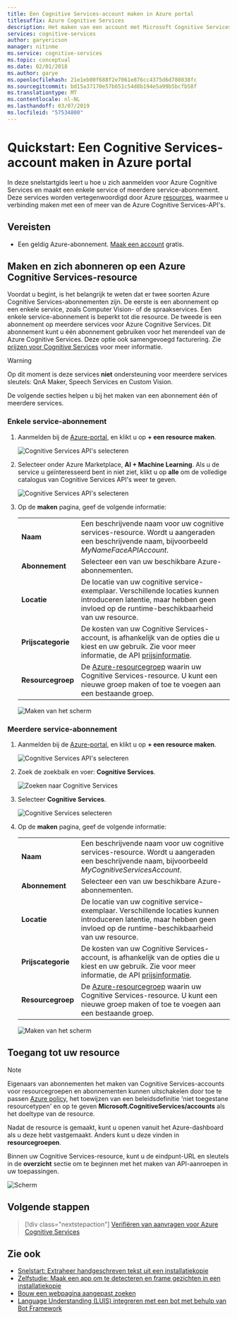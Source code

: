 ```yaml
---
title: Een Cognitive Services-account maken in Azure portal
titlesuffix: Azure Cognitive Services
description: Het maken van een account met Microsoft Cognitive Services API's in Azure portal.
services: cognitive-services
author: garyericson
manager: nitinme
ms.service: cognitive-services
ms.topic: conceptual
ms.date: 02/01/2018
ms.author: garye
ms.openlocfilehash: 21e1eb00f688f2e7061e876cc4375d6d780838fc
ms.sourcegitcommit: bd15a37170e57b651c54d8b194e5a99b5bcfb58f
ms.translationtype: MT
ms.contentlocale: nl-NL
ms.lasthandoff: 03/07/2019
ms.locfileid: "57534800"
---
```

# <a name="quickstart-create-a-cognitive-services-account-in-the-azure-portal"></a>Quickstart: Een Cognitive Services-account maken in Azure portal

In deze snelstartgids leert u hoe u zich aanmelden voor Azure Cognitive Services en maakt een enkele service of meerdere service-abonnement. Deze services worden vertegenwoordigd door Azure [resources](https://docs.microsoft.com/azure/azure-resource-manager/resource-group-portal), waarmee u verbinding maken met een of meer van de Azure Cognitive Services-API's.

## <a name="prerequisites"></a>Vereisten

* Een geldig Azure-abonnement. [Maak een account](https://azure.microsoft.com/free/) gratis.

## <a name="create-and-subscribe-to-an-azure-cognitive-services-resource"></a>Maken en zich abonneren op een Azure Cognitive Services-resource

Voordat u begint, is het belangrijk te weten dat er twee soorten Azure Cognitive Services-abonnementen zijn. De eerste is een abonnement op een enkele service, zoals Computer Vision- of de spraakservices. Een enkele service-abonnement is beperkt tot die resource. De tweede is een abonnement op meerdere services voor Azure Cognitive Services. Dit abonnement kunt u één abonnement gebruiken voor het merendeel van de Azure Cognitive Services. Deze optie ook samengevoegd facturering. Zie [prijzen voor Cognitive Services](https://azure.microsoft.com/pricing/details/cognitive-services/) voor meer informatie.

>[!WARNING]
> Op dit moment is deze services **niet** ondersteuning voor meerdere services sleutels: QnA Maker, Speech Services en Custom Vision.

De volgende secties helpen u bij het maken van een abonnement één of meerdere services.

### <a name="single-service-subscription"></a>Enkele service-abonnement

1. Aanmelden bij de [Azure-portal](https://portal.azure.com), en klikt u op **+ een resource maken**.

    ![Cognitive Services API's selecteren](media/cognitive-services-apis-create-account/azurePortalScreen.png)

2. Selecteer onder Azure Marketplace, **AI + Machine Learning**. Als u de service u geïnteresseerd bent in niet ziet, klikt u op **alle** om de volledige catalogus van Cognitive Services API's weer te geven.

    ![Cognitive Services API's selecteren](media/cognitive-services-apis-create-account/azureMarketplace.png)

3. Op de **maken** pagina, geef de volgende informatie:

    |    |    |
    |--|--|
    | **Naam** | Een beschrijvende naam voor uw cognitive services-resource. Wordt u aangeraden een beschrijvende naam, bijvoorbeeld *MyNameFaceAPIAccount*. |
    | **Abonnement** | Selecteer een van uw beschikbare Azure-abonnementen. |
    | **Locatie** | De locatie van uw cognitive service-exemplaar. Verschillende locaties kunnen introduceren latentie, maar hebben geen invloed op de runtime-beschikbaarheid van uw resource. |
    | **Prijscategorie** | De kosten van uw Cognitive Services-account, is afhankelijk van de opties die u kiest en uw gebruik. Zie voor meer informatie, de API [prijsinformatie](https://azure.microsoft.com/pricing/details/cognitive-services/).
    | **Resourcegroep** | De [Azure-resourcegroep](https://docs.microsoft.com/azure/architecture/cloud-adoption/getting-started/azure-resource-access#what-is-an-azure-resource-group) waarin uw Cognitive Services-resource. U kunt een nieuwe groep maken of toe te voegen aan een bestaande groep. |

    ![Maken van het scherm](media/cognitive-services-apis-create-account/resource_create_screen.png)

### <a name="multi-service-subscription"></a>Meerdere service-abonnement

1. Aanmelden bij de [Azure-portal](https://portal.azure.com), en klikt u op **+ een resource maken**.

    ![Cognitive Services API's selecteren](media/cognitive-services-apis-create-account/azurePortalScreenMulti.png)

2. Zoek de zoekbalk en voer: **Cognitive Services**.

    ![Zoeken naar Cognitive Services](media/cognitive-services-apis-create-account/azureCogServSearchMulti.png)

3. Selecteer **Cognitive Services**.

    ![Cognitive Services selecteren](media/cognitive-services-apis-create-account/azureMarketplaceMulti.png)

3. Op de **maken** pagina, geef de volgende informatie:

    |    |    |
    |--|--|
    | **Naam** | Een beschrijvende naam voor uw cognitive services-resource. Wordt u aangeraden een beschrijvende naam, bijvoorbeeld *MyCognitiveServicesAccount*. |
    | **Abonnement** | Selecteer een van uw beschikbare Azure-abonnementen. |
    | **Locatie** | De locatie van uw cognitive service-exemplaar. Verschillende locaties kunnen introduceren latentie, maar hebben geen invloed op de runtime-beschikbaarheid van uw resource. |
    | **Prijscategorie** | De kosten van uw Cognitive Services-account, is afhankelijk van de opties die u kiest en uw gebruik. Zie voor meer informatie, de API [prijsinformatie](https://azure.microsoft.com/pricing/details/cognitive-services/).
    | **Resourcegroep** | De [Azure-resourcegroep](https://docs.microsoft.com/azure/architecture/cloud-adoption/getting-started/azure-resource-access#what-is-an-azure-resource-group) waarin uw Cognitive Services-resource. U kunt een nieuwe groep maken of toe te voegen aan een bestaande groep. |

    ![Maken van het scherm](media/cognitive-services-apis-create-account/resource_create_screen_multi.png)

## <a name="access-your-resource"></a>Toegang tot uw resource

> [!NOTE]
> Eigenaars van abonnementen het maken van Cognitive Services-accounts voor resourcegroepen en abonnementen kunnen uitschakelen door toe te passen [Azure policy](https://docs.microsoft.com/azure/governance/policy/overview#policy-definition), het toewijzen van een beleidsdefinitie 'niet toegestane resourcetypen' en op te geven **Microsoft.CognitiveServices/accounts** als het doeltype van de resource.

Nadat de resource is gemaakt, kunt u openen vanuit het Azure-dashboard als u deze hebt vastgemaakt. Anders kunt u deze vinden in **resourcegroepen**.

Binnen uw Cognitive Services-resource, kunt u de eindpunt-URL en sleutels in de **overzicht** sectie om te beginnen met het maken van API-aanroepen in uw toepassingen.

![Scherm](media/cognitive-services-apis-create-account/resourceScreen.png)

## <a name="next-steps"></a>Volgende stappen

> [!div class="nextstepaction"]
> [Verifiëren van aanvragen voor Azure Cognitive Services](authentication.md)

## <a name="see-also"></a>Zie ook

* [Snelstart: Extraheer handgeschreven tekst uit een installatiekopie](https://docs.microsoft.com/azure/cognitive-services/computer-vision/quickstarts/csharp-hand-text)
* [Zelfstudie: Maak een app om te detecteren en frame gezichten in een installatiekopie](https://docs.microsoft.com/azure/cognitive-services/Face/Tutorials/FaceAPIinCSharpTutorial)
* [Bouw een webpagina aangepast zoeken](https://docs.microsoft.com/azure/cognitive-services/bing-custom-search/tutorials/custom-search-web-page)
* [Language Understanding (LUIS) integreren met een bot met behulp van Bot Framework](https://docs.microsoft.com/azure/cognitive-services/luis/luis-nodejs-tutorial-build-bot-framework-sample)
